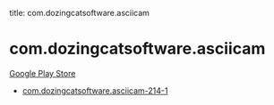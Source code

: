 title: com.dozingcatsoftware.asciicam
# com.dozingcatsoftware.asciicam


[Google Play Store](https://play.google.com/store/apps/details?id=com.dozingcatsoftware.asciicam)


* [com.dozingcatsoftware.asciicam-214-1](./com.dozingcatsoftware.asciicam-214-1/)